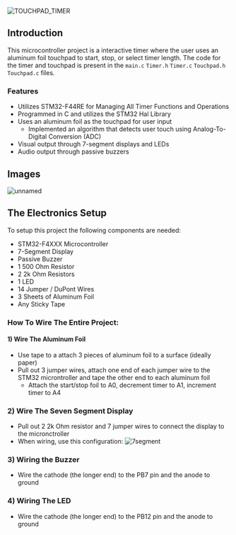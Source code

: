 ![TOUCHPAD_TIMER](https://github.com/user-attachments/assets/33a8ab38-764d-46ab-b4f4-582e6c9b83c1)
## Introduction
This microcontroller project is a interactive timer where the user uses an aluminum foil touchpad to start, stop, or select timer length. The code for the timer and touchpad is present in the `main.c` `Timer.h` `Timer.c` `Touchpad.h` `Touchpad.c` files.
### Features
* Utilizes STM32-F44RE for Managing All Timer Functions and Operations
* Programmed in C and utilizes the STM32 Hal Library
* Uses an aluminum foil as the touchpad for user input
  * Implemented an algorithm that detects user touch using Analog-To-Digital Conversion (ADC)
* Visual output through 7-segment displays and LEDs
* Audio output through passive buzzers

## Images
![unnamed](https://github.com/user-attachments/assets/3de334b8-2de8-4c10-b922-dbce483e2ab5)

## The Electronics Setup
To setup this project the following components are needed:
* STM32-F4XXX Microcontroller
* 7-Segment Display
* Passive Buzzer
* 1 500 Ohm Resistor
* 2 2k Ohm Resistors
* 1 LED
* 14 Jumper / DuPont Wires
* 3 Sheets of Aluminum Foil
* Any Sticky Tape

### How To Wire The Entire Project:

#### 1) Wire The Aluminum Foil
* Use tape to a attach 3 pieces of aluminum foil to a surface (ideally paper)
* Pull out 3 jumper wires, attach one end of each jumper wire to the STM32 microntroller and tape the other end to each aluminum foil
  * Attach the start/stop foil to A0, decrement timer to A1, increment timer to A4

### 2) Wire The Seven Segment Display
* Pull out 2 2k Ohm resistor and 7 jumper wires to connect the display to the micronctroller
* When wiring, use this configuration:
![7segment](https://github.com/user-attachments/assets/bd3aa2ff-7c7e-4ca9-9037-1ca0775d8efd)

### 3) Wiring the Buzzer
* Wire the cathode (the longer end) to the PB7 pin and the anode to ground

### 4) Wiring The LED
* Wire the cathode (the longer end) to the PB12 pin and the anode to ground
